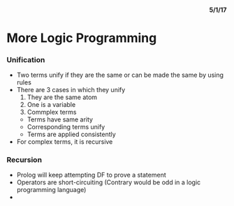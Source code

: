 <div style="text-align: right"><h4>5/1/17</h4></div>

# More Logic Programming

### Unification
* Two terms unify if they are the same or can be made the same by using rules
* There are 3 cases in which they unify
  1. They are the same atom
  2. One is a variable
  3. Commplex terms
    * Terms have same arity
    * Corresponding terms unify
    * Terms are applied consistently
* For complex terms, it is recursive


### Recursion
* Prolog will keep attempting DF to prove a statement
* Operators are short-circuiting (Contrary would be odd in a logic programming language)
* 
